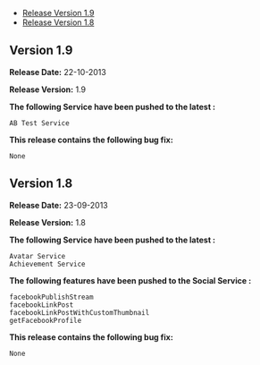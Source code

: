 * [Release Version 1.9](https://github.com/shephertz/App42_BB10_SDK/blob/master/Change%20Log.md#version-19)
* [Release Version 1.8](https://github.com/shephertz/App42_BB10_SDK/blob/master/Change%20Log.md#version-18)

## Version 1.9

**Release Date:** 22-10-2013

**Release Version:** 1.9

**The following Service have been pushed to the latest :**

```
AB Test Service
```

**This release contains the following bug fix:**

```
None
```


## Version 1.8

**Release Date:** 23-09-2013

**Release Version:** 1.8

**The following Service have been pushed to the latest :**

```
Avatar Service
Achievement Service
```

**The following features have been pushed to the Social Service :**

```
facebookPublishStream
facebookLinkPost
facebookLinkPostWithCustomThumbnail
getFacebookProfile
```

**This release contains the following bug fix:**

```
None
```
